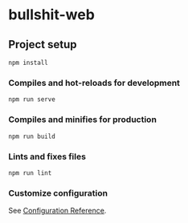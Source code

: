 # bullshit-web

## Project setup
```
npm install
```

### Compiles and hot-reloads for development
```
npm run serve
```









### Compiles and minifies for production
```
npm run build
```

### Lints and fixes files
```
npm run lint
```

### Customize configuration
See [Configuration Reference](https://cli.vuejs.org/config/).

